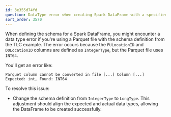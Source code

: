 ```yaml
---
id: 3e355d74fd
question: DataType error when creating Spark DataFrame with a specified schema?
sort_order: 3570
---
```


When defining the schema for a Spark DataFrame, you might encounter a data type error if you're using a Parquet file with the schema definition from the TLC example. The error occurs because the `PULocationID` and `DOLocationID` columns are defined as `IntegerType`, but the Parquet file uses `INT64`.

You'll get an error like:

```plaintext
Parquet column cannot be converted in file [...] Column [...] Expected: int, Found: INT64
```

To resolve this issue:

- Change the schema definition from `IntegerType` to `LongType`. This adjustment should align the expected and actual data types, allowing the DataFrame to be created successfully.